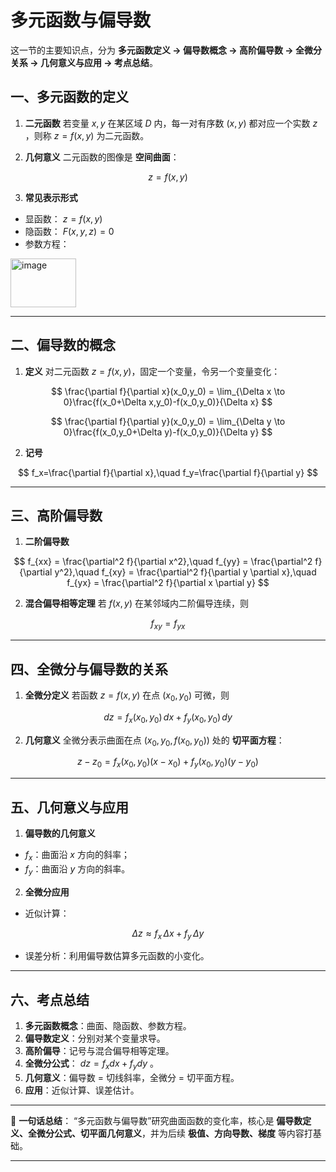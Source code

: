 # 多元函数与偏导数
这一节的主要知识点，分为 **多元函数定义 → 偏导数概念 → 高阶偏导数 → 全微分关系 → 几何意义与应用 → 考点总结**。


## 一、多元函数的定义

1. **二元函数**
   若变量 $x,y$ 在某区域 $D$ 内，每一对有序数 $(x,y)$ 都对应一个实数 $z$ ，则称 $z=f(x,y)$ 为二元函数。

2. **几何意义**
   二元函数的图像是 **空间曲面**：

$$
z=f(x,y)
$$

3. **常见表示形式**

* 显函数： $z=f(x,y)$
* 隐函数： $F(x,y,z)=0$
* 参数方程：
<img width="105" height="78" alt="image" src="https://github.com/user-attachments/assets/f542b917-7deb-4502-9fa7-42df8bbad507" />


---

## 二、偏导数的概念

1. **定义**
   对二元函数 $z=f(x,y)$，固定一个变量，令另一个变量变化：

$$
\frac{\partial f}{\partial x}(x_0,y_0) = \lim_{\Delta x \to 0}\frac{f(x_0+\Delta x,y_0)-f(x_0,y_0)}{\Delta x}
$$

$$
\frac{\partial f}{\partial y}(x_0,y_0) = \lim_{\Delta y \to 0}\frac{f(x_0,y_0+\Delta y)-f(x_0,y_0)}{\Delta y}
$$

2. **记号**

$$
f_x=\frac{\partial f}{\partial x},\quad f_y=\frac{\partial f}{\partial y}
$$

---

## 三、高阶偏导数

1. **二阶偏导数**

$$
f_{xx} = \frac{\partial^2 f}{\partial x^2},\quad f_{yy} = \frac{\partial^2 f}{\partial y^2},\quad f_{xy} = \frac{\partial^2 f}{\partial y \partial x},\quad f_{yx} = \frac{\partial^2 f}{\partial x \partial y}
$$

2. **混合偏导相等定理**
   若 $f(x,y)$ 在某邻域内二阶偏导连续，则

$$
f_{xy} = f_{yx}
$$

---

## 四、全微分与偏导数的关系

1. **全微分定义**
   若函数 $z=f(x,y)$ 在点 $(x_0,y_0)$ 可微，则

$$
dz = f_x(x_0,y_0)\,dx + f_y(x_0,y_0)\,dy
$$

2. **几何意义**
   全微分表示曲面在点 $(x_0,y_0,f(x_0,y_0))$ 处的 **切平面方程**：

$$
z-z_0 = f_x(x_0,y_0)(x-x_0)+f_y(x_0,y_0)(y-y_0)
$$

---

## 五、几何意义与应用

1. **偏导数的几何意义**

* $f_x$：曲面沿 $x$ 方向的斜率；
* $f_y$：曲面沿 $y$ 方向的斜率。

2. **全微分应用**

* 近似计算：

$$
\Delta z \approx f_x\,\Delta x + f_y\,\Delta y
$$
* 误差分析：利用偏导数估算多元函数的小变化。

---

## 六、考点总结

1. **多元函数概念**：曲面、隐函数、参数方程。
2. **偏导数定义**：分别对某个变量求导。
3. **高阶偏导**：记号与混合偏导相等定理。
4. **全微分公式**： $dz=f_x dx+f_y dy$ 。
5. **几何意义**：偏导数 = 切线斜率，全微分 = 切平面方程。
6. **应用**：近似计算、误差估计。

---

📌 **一句话总结**：
“多元函数与偏导数”研究曲面函数的变化率，核心是 **偏导数定义、全微分公式、切平面几何意义**，并为后续 **极值、方向导数、梯度** 等内容打基础。

---




